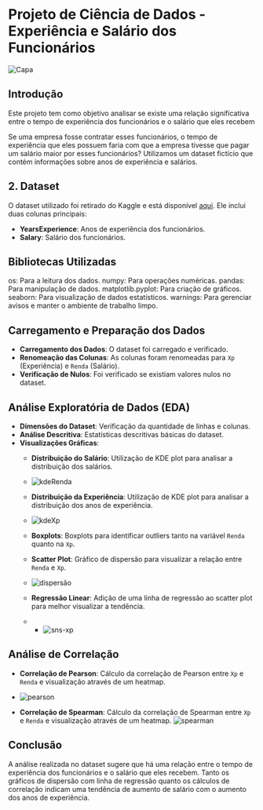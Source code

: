 # Projeto de Ciência de Dados - Experiência e Salário dos Funcionários
![Capa](https://github.com/user-attachments/assets/d581e5e0-3ee7-44fc-bfae-c31dbbb087b1)

## Introdução
Este projeto tem como objetivo analisar se existe uma relação significativa entre o tempo de experiência dos funcionários e o salário que eles recebem

Se uma empresa fosse contratar esses funcionários, o tempo de experiência que eles possuem faria com que a empresa tivesse que pagar um salário maior por esses funcionários?
Utilizamos um dataset fictício que contém informações sobre anos de experiência e salários.

## 2. Dataset
O dataset utilizado foi retirado do Kaggle e está disponível [aqui](https://www.kaggle.com/datasets/karthickveerakumar/salary-data-simple-linear-regression/data). Ele inclui duas colunas principais:
- **YearsExperience**: Anos de experiência dos funcionários.
- **Salary**: Salário dos funcionários.

## Bibliotecas Utilizadas
os: Para a leitura dos dados.
numpy: Para operações numéricas.
pandas: Para manipulação de dados.
matplotlib.pyplot: Para criação de gráficos.
seaborn: Para visualização de dados estatísticos.
warnings: Para gerenciar avisos e manter o ambiente de trabalho limpo.

## Carregamento e Preparação dos Dados
- **Carregamento dos Dados**: O dataset foi carregado e verificado.
- **Renomeação das Colunas**: As colunas foram renomeadas para `Xp` (Experiência) e `Renda` (Salário).
- **Verificação de Nulos**: Foi verificado se existiam valores nulos no dataset.

## Análise Exploratória de Dados (EDA)
- **Dimensões do Dataset**: Verificação da quantidade de linhas e colunas.
- **Análise Descritiva**: Estatísticas descritivas básicas do dataset.
- **Visualizações Gráficas**:
  - **Distribuição do Salário**: Utilização de KDE plot para analisar a distribuição dos salários.
  - ![kdeRenda](https://github.com/user-attachments/assets/2e9a6419-04d3-4dd2-a6f9-6fbd6c5f7f55)

  - **Distribuição da Experiência**: Utilização de KDE plot para analisar a distribuição dos anos de experiência.
  - ![kdeXp](https://github.com/user-attachments/assets/a7ac75f3-ed04-4c4e-90be-b65e320fdb2f)

  - **Boxplots**: Boxplots para identificar outliers tanto na variável `Renda` quanto na `Xp`.
  - **Scatter Plot**: Gráfico de dispersão para visualizar a relação entre `Renda` e `Xp`.
  - ![dispersão](https://github.com/user-attachments/assets/fd783709-ccb9-40d4-8869-6e7c5c4312c5)

  - **Regressão Linear**: Adição de uma linha de regressão ao scatter plot para melhor visualizar a tendência.
  -   - ![sns-xp](https://github.com/user-attachments/assets/3858bfdd-6dbb-403b-9ddc-f97ee6a67910)


## Análise de Correlação
- **Correlação de Pearson**: Cálculo da correlação de Pearson entre `Xp` e `Renda` e visualização através de um heatmap.
- ![pearson](https://github.com/user-attachments/assets/53fcc0e7-e0f0-4d2d-a83b-e6e02da3fe9c)

- **Correlação de Spearman**: Cálculo da correlação de Spearman entre `Xp` e `Renda` e visualização através de um heatmap.
![spearman](https://github.com/user-attachments/assets/df84cdad-4f80-4d87-9987-7f40e949a7b5)

## Conclusão
A análise realizada no dataset sugere que há uma relação entre o tempo de experiência dos funcionários e o salário que eles recebem. Tanto os gráficos de dispersão com linha de regressão quanto os cálculos de correlação indicam uma tendência de aumento de salário com o aumento dos anos de experiência.
